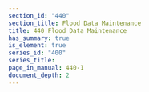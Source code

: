 ```yaml
---
section_id: "440"
section_title: Flood Data Maintenance
title: 440 Flood Data Maintenance
has_summary: true
is_element: true
series_id: "400"
series_title: 
page_in_manual: 440-1
document_depth: 2
---
```

